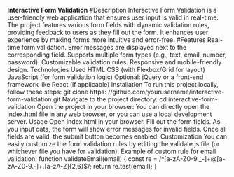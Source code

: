 **Interactive Form Validation**
#Description
Interactive Form Validation is a user-friendly web application that ensures user input is valid in real-time. The project features various form fields with dynamic validation rules, providing feedback to users as they fill out the form. It enhances user experience by making forms more intuitive and error-free.
#Features
Real-time form validation.
Error messages are displayed next to the corresponding field.
Supports multiple form types (e.g., text, email, number, password).
Customizable validation rules.
Responsive and mobile-friendly design.
Technologies Used
HTML
CSS (with Flexbox/Grid for layout)
JavaScript (for form validation logic)
Optional: jQuery or a front-end framework like React (if applicable)
Installation
To run this project locally, follow these steps:
git clone https:
//github.com/yourusername/interactive-form-validation.git
Navigate to the project directory:
cd interactive-form-validation
Open the project in your browser:
You can directly open the index.html file in any web browser, or you can use a local development server.
Usage
Open index.html in your browser.
Fill out the form fields.
As you input data, the form will show error messages for invalid fields.
Once all fields are valid, the submit button becomes enabled.
Customization
You can easily customize the form validation rules by editing the validate.js file (or whichever file you have for validation).
Example of custom rule for email validation:
function validateEmail(email) {
    const re = /^[a-zA-Z0-9._-]+@[a-zA-Z0-9.-]+\.[a-zA-Z]{2,6}$/;
    return re.test(email);
}

